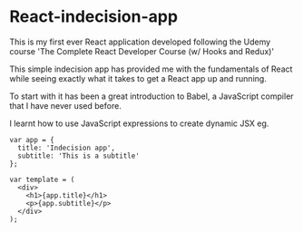 # React-indecision-app

This is my first ever React application developed following the Udemy course 'The Complete React Developer Course (w/ Hooks and Redux)'

This simple indecision app has provided me with the fundamentals of React while seeing exactly what it takes to get a React app up and running.

To start with it has been a great introduction to Babel, a JavaScript compiler that I have never used before.

I learnt how to use JavaScript expressions to create dynamic JSX eg.

```
var app = {
  title: 'Indecision app',
  subtitle: 'This is a subtitle'
};

var template = (
  <div>
    <h1>{app.title}</h1>
    <p>{app.subtitle}</p>
  </div>
);
```
